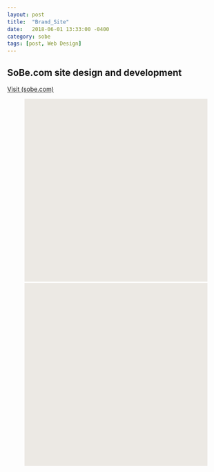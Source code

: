 ```yaml
---
layout: post
title:  "Brand_Site"
date:   2018-06-01 13:33:00 -0400
category: sobe
tags: [post, Web Design]
---
```

<div class="post-info">
  <div class="headline">
    <h2>SoBe.com site design and development</h2>
    <a href="http://sobe.com/"><span>Visit (sobe.com)</span></a>
  </div>
  <div class="post-intro">
    <p></p>
  </div>
</div>
<figure class="img-grid">
  <img class="grid-full lazy" src="/assets/media/sobe/site_placeholder.svg" data-src="/assets/media/sobe/site_desktop-1.jpg">
  <img class="grid-full lazy" src="/assets/media/sobe/site_placeholder.svg" data-src="/assets/media/sobe/site_mobile-1.jpg">
</figure>
